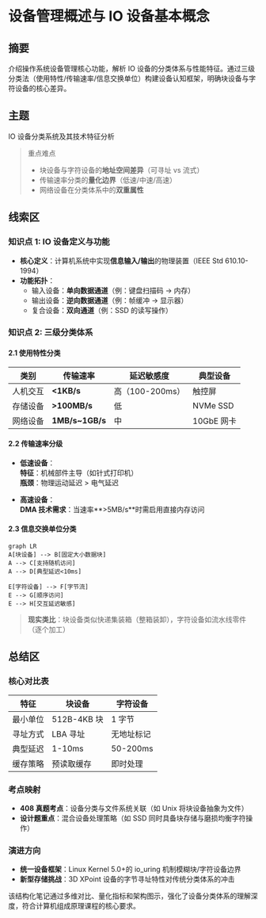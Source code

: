 # 设备管理概述与 IO 设备基本概念

## 摘要

介绍操作系统设备管理核心功能，解析 IO 设备的分类体系与性能特征。通过三级分类法（使用特性/传输速率/信息交换单位）构建设备认知框架，明确块设备与字符设备的核心差异。

## 主题

IO 设备分类系统及其技术特征分析

> 重点难点
>
> - 块设备与字符设备的**地址空间差异**（可寻址 vs 流式）
> - 传输速率分类的**量化边界**（低速/中速/高速）
> - 网络设备在分类体系中的**双重属性**

## 线索区

### 知识点 1: IO 设备定义与功能

- **核心定义**：计算机系统中实现**信息输入/输出**的物理装置（IEEE Std 610.10-1994）
- **功能拓扑**：
  - 输入设备：**单向数据通道**（例：键盘扫描码 → 内存）
  - 输出设备：**逆向数据通道**（例：帧缓冲 → 显示器）
  - 复合设备：**双向通道**（例：SSD 的读写操作）

### 知识点 2: 三级分类体系

#### 2.1 使用特性分类

| 类别     | 传输速率        | 延迟敏感度      | 典型设备   |
| -------- | --------------- | --------------- | ---------- |
| 人机交互 | **<1KB/s**      | 高（100-200ms） | 触控屏     |
| 存储设备 | **>100MB/s**    | 低              | NVMe SSD   |
| 网络设备 | **1MB/s~1GB/s** | 中              | 10GbE 网卡 |

#### 2.2 传输速率分级

- **低速设备**：  
  **特征**：机械部件主导（如针式打印机）  
  **瓶颈**：物理运动延迟 > 电气延迟

- **高速设备**：  
  **DMA 技术需求**：当速率**>5MB/s**时需启用直接内存访问

#### 2.3 信息交换单位分类

```mermaid
graph LR
A[块设备] --> B[固定大小数据块]
A --> C[支持随机访问]
A --> D[典型延迟<10ms]

E[字符设备] --> F[字节流]
E --> G[顺序访问]
E --> H[交互延迟敏感]
```

> **现实类比**：块设备类似快递集装箱（整箱装卸），字符设备如流水线零件（逐个加工）

## 总结区

### 核心对比表

| 特征     | 块设备      | 字符设备   |
| -------- | ----------- | ---------- |
| 最小单位 | 512B-4KB 块 | 1 字节     |
| 寻址方式 | LBA 寻址    | 无地址标记 |
| 典型延迟 | 1-10ms      | 50-200ms   |
| 缓存策略 | 预读取缓存  | 即时处理   |

### 考点映射

- **408 真题考点**：设备分类与文件系统关联（如 Unix 将块设备抽象为文件）
- **设计题重点**：混合设备处理策略（如 SSD 同时具备块存储与磨损均衡字符操作）

### 演进方向

- **统一设备框架**：Linux Kernel 5.0+的 io_uring 机制模糊块/字符设备边界
- **新型存储挑战**：3D XPoint 设备的字节寻址特性对传统分类体系的冲击

该结构化笔记通过多维对比、量化指标和架构图示，强化了设备分类体系的理解深度，符合计算机组成原理课程的核心要求。
